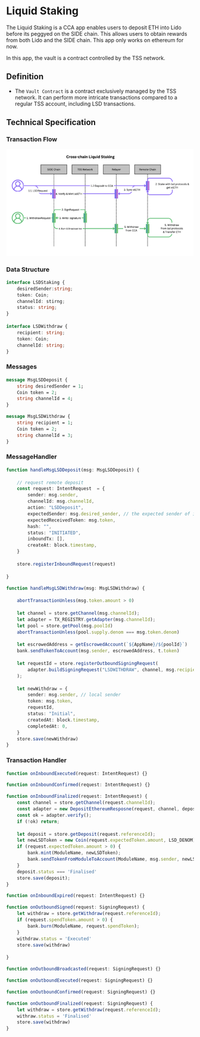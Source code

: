 # Liquid Staking

The Liquid Staking is a CCA app enables users to deposit ETH into Lido before its peggyed on the SIDE chain. This allows users to obtain rewards from both Lido and the SIDE chain. This app only works on ethereum for now.

In this app, the vault is a contract controlled by the TSS network.

## Definition
 - The `Vault Contract` is a contract exclusively managed by the TSS network. It can perform more intricate transactions compared to a regular TSS account, including LSD transactions.

## Technical Specification

### Transaction Flow
![flow](./liquid_staking_workflow.png)


### Data Structure
```ts
interface LSDStaking {
    desiredSender:string;
    token: Coin;
    channelId: stirng;
    status: string;
}

interface LSDWithdraw {
    recipient: string;
    token: Coin;
    channelId: string;
}
```

### Messages

```proto
message MsgLSDDeposit {
    string desiredSender = 1;
    Coin token = 2;
    string channelId = 4;
}
```

```proto
message MsgLSDWithdraw {
    string recipient = 1;
    Coin token = 2;
    string channelId = 3;
}
```

### MessageHandler

```ts
function handleMsgLSDDeposit(msg: MsgLSDDeposit) {

    // request remote deposit
    const request: IntentRequest  = {
        sender: msg.sender,
        channelId: msg.channelId,
        action: "LSDDeposit",
        expectedSender: msg.desired_sender, // the expected sender of inboundTx on
        expectedReceivedToken: msg.token,
        hash: "",
        status: "INITIATED",
        inboundTx: [],
        createAt: block.timestamp,
    }

    store.registerInboundRequest(request)

}
```

```ts
function handleMsgLSDWithdraw(msg: MsgLSDWithdraw) {

    abortTransactionUnless(msg.token.amount > 0)

    let channel = store.getChannel(msg.channelId);
    let adapter = TX_REGISTRY.getAdapter(msg.channelId);
    let pool = store.getPool(msg.poolId)
    abortTransactionUnless(pool.supply.denom === msg.token.denom)

    let escrowedAddress = getEscrowedAccount(`${AppName}/${poolId}`)
    bank.sendTokenToAccount(msg.sender, escrowedAddress, t.token)

    let requestId = store.registerOutboundSigningRequest(
        adapter.buildSigningRequest("LSDWITHDRAW", channel, msg.recipient, msg.token)
    );

    let newWithdraw = {
        sender: msg.sender, // local sender
        token: msg.token,
        requestId,
        status: "Initial",
        createdAt: block.timestamp,
        completedAt: 0,
    }
    store.save(newWithdraw)
}
```

### Transaction Handler

```ts
function onInboundExecuted(request: IntentRequest) {}
```

```ts
function onInboundConfirmed(request: IntentRequest) {}
```

```ts
function onInboundFinalized(request: IntentRequest) {
    const channel = store.getChannel(request.channelId);
    const adapter = new DepositEthereumResposne(request, channel, deposit);
    const ok = adapter.verify();
    if (!ok) return;

    let deposit = store.getDeposit(request.referenceId);
    let newLSDToken = new Coin(request.expectedToken.amount, LSD_DENOM);
    if (request.expectedToken.amount > 0) {
        bank.mint(ModuleName, newLSDToken);
        bank.sendTokenFromModuleToAccount(ModuleName, msg.sender, newLSDToken);
    }
    deposit.status === 'Finalised'
    store.save(deposit);
}
```

```ts
function onInboundExpired(request: IntentRequest) {}
```

```ts
function onOutboundSigned(request: SigningRequest) {
    let withdraw = store.getWithdraw(request.referenceId);
    if (request.spendToken.amount > 0) {
        bank.burn(ModuleName, request.spendToken);
    }
    withdraw.status = 'Executed'
    store.save(withdraw)

}
```

```ts
function onOutboundBroadcasted(request: SigningRequest) {}
```

```ts
function onOutboundExecuted(request: SigningRequest) {}
```

```ts
function onOutboundConfirmed(request: SigningRequest) {}
```

```ts
function onOutboundFinalized(request: SigningRequest) {
    let withdraw = store.getWithdraw(request.referenceId);
    withraw.status = 'Finalised'
    store.save(withdraw)
}
```
